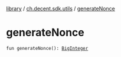 [library](../index.md) / [ch.decent.sdk.utils](index.md) / [generateNonce](./generate-nonce.md)

# generateNonce

`fun generateNonce(): `[`BigInteger`](http://docs.oracle.com/javase/6/docs/api/java/math/BigInteger.html)